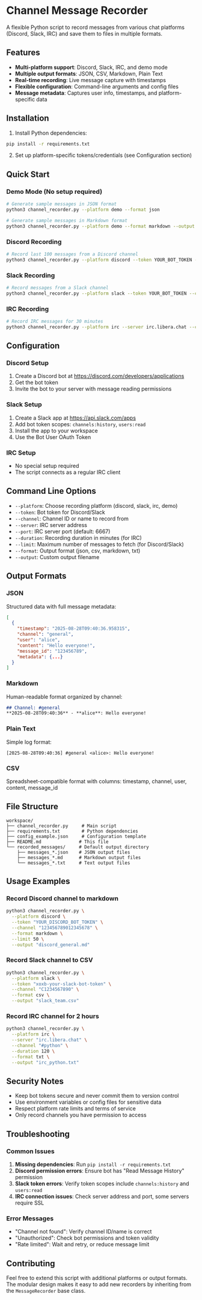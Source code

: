 # Channel Message Recorder

A flexible Python script to record messages from various chat platforms (Discord, Slack, IRC) and save them to files in multiple formats.

## Features

- **Multi-platform support**: Discord, Slack, IRC, and demo mode
- **Multiple output formats**: JSON, CSV, Markdown, Plain Text
- **Real-time recording**: Live message capture with timestamps
- **Flexible configuration**: Command-line arguments and config files
- **Message metadata**: Captures user info, timestamps, and platform-specific data

## Installation

1. Install Python dependencies:
```bash
pip install -r requirements.txt
```

2. Set up platform-specific tokens/credentials (see Configuration section)

## Quick Start

### Demo Mode (No setup required)
```bash
# Generate sample messages in JSON format
python3 channel_recorder.py --platform demo --format json

# Generate sample messages in Markdown format
python3 channel_recorder.py --platform demo --format markdown --output my_chat.md
```

### Discord Recording
```bash
# Record last 100 messages from a Discord channel
python3 channel_recorder.py --platform discord --token YOUR_BOT_TOKEN --channel CHANNEL_ID --limit 100 --format json
```

### Slack Recording
```bash
# Record messages from a Slack channel
python3 channel_recorder.py --platform slack --token YOUR_BOT_TOKEN --channel CHANNEL_ID --format markdown
```

### IRC Recording
```bash
# Record IRC messages for 30 minutes
python3 channel_recorder.py --platform irc --server irc.libera.chat --channel "#python" --duration 30 --format txt
```

## Configuration

### Discord Setup
1. Create a Discord bot at https://discord.com/developers/applications
2. Get the bot token
3. Invite the bot to your server with message reading permissions

### Slack Setup
1. Create a Slack app at https://api.slack.com/apps
2. Add bot token scopes: `channels:history`, `users:read`
3. Install the app to your workspace
4. Use the Bot User OAuth Token

### IRC Setup
- No special setup required
- The script connects as a regular IRC client

## Command Line Options

- `--platform`: Choose recording platform (discord, slack, irc, demo)
- `--token`: Bot token for Discord/Slack
- `--channel`: Channel ID or name to record from
- `--server`: IRC server address
- `--port`: IRC server port (default: 6667)
- `--duration`: Recording duration in minutes (for IRC)
- `--limit`: Maximum number of messages to fetch (for Discord/Slack)
- `--format`: Output format (json, csv, markdown, txt)
- `--output`: Custom output filename

## Output Formats

### JSON
Structured data with full message metadata:
```json
[
  {
    "timestamp": "2025-08-28T09:40:36.958315",
    "channel": "general",
    "user": "alice",
    "content": "Hello everyone!",
    "message_id": "123456789",
    "metadata": {...}
  }
]
```

### Markdown
Human-readable format organized by channel:
```markdown
## Channel: #general
**2025-08-28T09:40:36** - **alice**: Hello everyone!
```

### Plain Text
Simple log format:
```
[2025-08-28T09:40:36] #general <alice>: Hello everyone!
```

### CSV
Spreadsheet-compatible format with columns: timestamp, channel, user, content, message_id

## File Structure

```
workspace/
├── channel_recorder.py     # Main script
├── requirements.txt        # Python dependencies
├── config_example.json     # Configuration template
├── README.md              # This file
└── recorded_messages/     # Default output directory
    ├── messages_*.json    # JSON output files
    ├── messages_*.md      # Markdown output files
    └── messages_*.txt     # Text output files
```

## Usage Examples

### Record Discord channel to markdown
```bash
python3 channel_recorder.py \
  --platform discord \
  --token "YOUR_DISCORD_BOT_TOKEN" \
  --channel "123456789012345678" \
  --format markdown \
  --limit 50 \
  --output "discord_general.md"
```

### Record Slack channel to CSV
```bash
python3 channel_recorder.py \
  --platform slack \
  --token "xoxb-your-slack-bot-token" \
  --channel "C1234567890" \
  --format csv \
  --output "slack_team.csv"
```

### Record IRC channel for 2 hours
```bash
python3 channel_recorder.py \
  --platform irc \
  --server "irc.libera.chat" \
  --channel "#python" \
  --duration 120 \
  --format txt \
  --output "irc_python.txt"
```

## Security Notes

- Keep bot tokens secure and never commit them to version control
- Use environment variables or config files for sensitive data
- Respect platform rate limits and terms of service
- Only record channels you have permission to access

## Troubleshooting

### Common Issues

1. **Missing dependencies**: Run `pip install -r requirements.txt`
2. **Discord permission errors**: Ensure bot has "Read Message History" permission
3. **Slack token errors**: Verify token scopes include `channels:history` and `users:read`
4. **IRC connection issues**: Check server address and port, some servers require SSL

### Error Messages
- "Channel not found": Verify channel ID/name is correct
- "Unauthorized": Check bot permissions and token validity
- "Rate limited": Wait and retry, or reduce message limit

## Contributing

Feel free to extend this script with additional platforms or output formats. The modular design makes it easy to add new recorders by inheriting from the `MessageRecorder` base class.